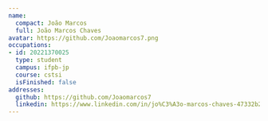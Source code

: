 ```yaml
---
name:
  compact: João Marcos
  full: João Marcos Chaves
avatar: https://github.com/Joaomarcos7.png
occupations:
- id: 20221370025
  type: student
  campus: ifpb-jp
  course: cstsi
  isFinished: false
addresses:
  github: https://github.com/Joaomarcos7
  linkedin: https://www.linkedin.com/in/jo%C3%A3o-marcos-chaves-47332b238/
---
```

